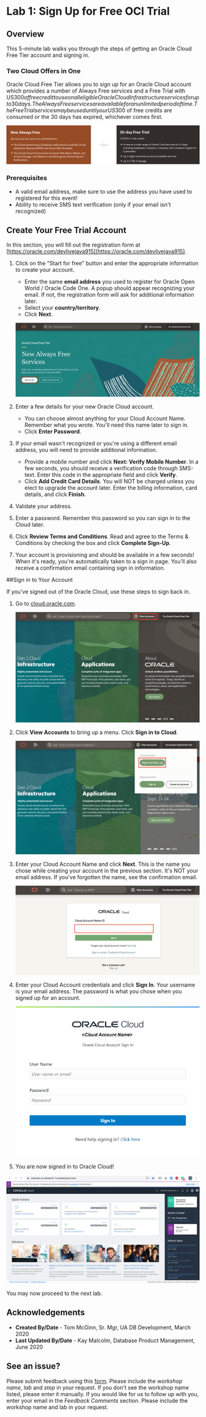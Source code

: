 # Lab 1: Sign Up for Free OCI Trial

## Overview

This 5-minute lab walks you through the steps of getting an Oracle Cloud Free Tier account and signing in.  

### Two Cloud Offers in One

Oracle Cloud Free Tier allows you to sign up for an Oracle Cloud account which provides a number of Always Free services and a Free Trial with US$300 of free credit to use on all eligible Oracle Cloud Infrastructure services for up to 30 days. The Always Free services are available for an unlimited period of time. The Free Trial services may be used until your US$300 of free credits are consumed or the 30 days has expired, whichever comes first.

![](images/lab1-freetrial.png " ")

### Prerequisites

* A valid email address, make sure to use the address you have used to registered for this event!
* Ability to receive SMS text verification (only if your email isn't recognized)

## Create Your Free Trial Account

In this section, you will fill out the registration form at [https://oracle.com/devlivejava915](https://oracle.com/devlivejava915).

1.  Click on the "Start for free" button and enter the appropriate information to create your account.
    * Enter the same **email address** you used to register for Oracle Open World / Oracle Code One. A popup should appear recognizing your email. If not, the registration form will ask for additional information later.
    * Select your **country/territory**.
    * Click **Next**.

    ![](images/lab1-signup-for-freetier.png " ")

2.  Enter a few details for your new Oracle Cloud account.
    * You can choose almost anything for your Cloud Account Name. Remember what you wrote. You'll need this name later to sign in.
    * Click **Enter Password**.

3.  If your email wasn't recognized or you're using a different email address, you will need to provide additional information.
    * Provide a mobile number and click **Next: Verify Mobile Number**. In a few seconds, you should receive a verification code through SMS-text. Enter this code in the appropriate field and click **Verify**.
    * Click **Add Credit Card Details**. You will NOT be charged unless you elect to upgrade the account later. Enter the billing information, card details, and click **Finish**.

4. Validate your address.

5. Enter a password. Remember this password so you can sign in to the Cloud later.

6. Click **Review Terms and Conditions**. Read and agree to the Terms & Conditions by checking the box and click **Complete Sign-Up**.

7. Your account is provisioning and should be available in a few seconds! When it's ready, you're automatically taken to a sign in page. You'll also receive a confirmation email containing sign in information.

##Sign in to Your Account

If you've signed out of the Oracle Cloud, use these steps to sign back in.

1. Go to [cloud.oracle.com](https://cloud.oracle.com).

    ![](images/lab1-cloud-login-1.png " ")

2. Click **View Accounts** to bring up a menu.  Click **Sign in to Cloud**.

    ![](images/lab1-cloud-login-2.png " ")

4. Enter your Cloud Account Name and click **Next**. This is the name you chose while creating your account in the previous section. It's NOT your email address. If you've forgotten the name, see the confirmation email.

    ![](images/lab1-cloud-login-tenant.png " ")

5. Enter your Cloud Account credentials and click **Sign In**. Your username is your email address. The password is what you chose when you signed up for an account.

    ![](images/lab1-username.png " ")

6. You are now signed in to Oracle Cloud!

  ![](images/lab1-oci-console-home-page.png " ")

You may now proceed to the next lab.

## Acknowledgements

- **Created By/Date** - Tom McGinn, Sr. Mgr, UA DB Development, March 2020
- **Last Updated By/Date** - Kay Malcolm, Database Product Management, June 2020

## See an issue?
Please submit feedback using this [form](https://apexapps.oracle.com/pls/apex/f?p=133:1:::::P1_FEEDBACK:1). Please include the *workshop name*, *lab* and *step* in your request.  If you don't see the workshop name listed, please enter it manually. If you would like for us to follow up with you, enter your email in the *Feedback Comments* section.    Please include the workshop name and lab in your request.